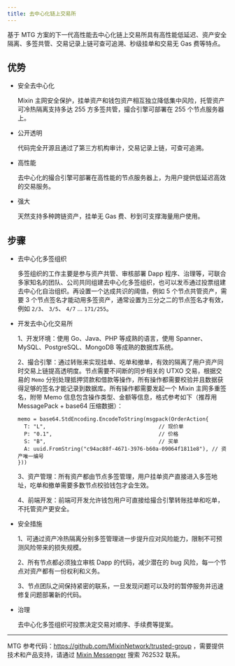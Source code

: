 ```yaml
---
title: 去中心化链上交易所
---
```


基于 MTG 方案的下一代高性能去中心化链上交易所具有高性能低延迟、资产安全隔离、多签共管、交易记录上链可查可追溯、秒级挂单和交易无 Gas 费等特点。

## 优势

- 安全去中心化

  Mixin 主网安全保护，挂单资产和钱包资产相互独立降低集中风险，托管资产可冷热隔离支持多达 255 方多签共管，撮合引擎可部署在 255 个节点服务器上。

- 公开透明

  代码完全开源且通过了第三方机构审计，交易记录上链，可查可追溯。

- 高性能

  去中心化的撮合引擎可部署在高性能的节点服务器上，为用户提供低延迟高效的交易服务。

- 强大

  天然支持多种跨链资产，挂单无 Gas 费、秒到可支撑海量用户使用。

## 步骤

- 去中心化多签组织

  多签组织的工作主要是参与资产共管、审核部署 Dapp 程序、治理等，可联合多家知名的团队、公司共同组建去中心化多签组织，也可以发币通过投票组建去中心化自治组织。再设置一个达成共识的阈值，例如 5 个节点共管资产，需要 3 个节点签名才能动用多签资产，通常设置为三分之二的节点签名才有效，例如 `2/3`、 `3/5`、 `4/7` ... `171/255`。

- 开发去中心化交易所

  1、开发环境：使用 Go、Java、PHP 等成熟的语言，使用 Spanner、MySQL、PostgreSQL、MongoDB 等成熟的数据库系统。

  2、撮合引擎：通过转账来实现挂单、吃单和撤单，有效的隔离了用户资产同时交易上链提高透明度。节点需要不间断的同步相关的 UTXO 交易，根据交易的 `Memo` 分别处理抵押贷款和借款等操作，所有操作都需要校验并且数据获得足够的签名才能记录到数据库。所有操作都需要发起一个 Mixin 主网多重签名，附带 Memo 信息包含操作类型、金额等信息，格式参考如下（推荐用 MessagePack + base64 压缩数据）：
  ```golang
  memo = base64.StdEncoding.EncodeToString(msgpack(OrderAction{
    T: "L",                                    // 现价单
    P: "0.1",                                  // 价格
    S: "B",                                    // 买单
    A: uuid.FromString("c94ac88f-4671-3976-b60a-09064f1811e8"), // 资产唯一编号
  }))
  ```

  3、资产管理：所有资产都由节点多签管理，用户挂单资产直接进入多签地址，吃单和撤单需要多数节点校验钱包才会生效。

  4、前端开发：前端可开发允许钱包用户可直接给撮合引擎转账挂单和吃单，不托管资产更安全。

- 安全措施

  1、可通过资产冷热隔离分别多签管理进一步提升应对风险能力，限制不可预测风险带来的损失规模。

  2、所有节点都必须独立审核 Dapp 的代码，减少潜在的 bug 风险，每一个节点对资产都有一份权利和义务。

  3、节点团队之间保持紧密的联系，一旦发现问题可以及时的暂停服务并迅速修复问题部署新的代码。

- 治理

  去中心化多签组织可投票决定交易对顺序、手续费等提案。

---

MTG 参考代码：https://github.com/MixinNetwork/trusted-group ，需要提供技术和产品支持，请通过 [Mixin Messenger](https://w3c.group/c/1609251387450619) 搜索 762532 联系。